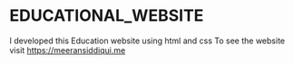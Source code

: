 # EDUCATIONAL_WEBSITE
I developed this Education website using html and css To see the website visit https://meeransiddiqui.me
